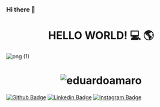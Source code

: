 ### Hi there 👋

<h1 align="center">HELLO WORLD! 💻 🌎</h1>

![png (1)](https://user-images.githubusercontent.com/63887253/88446109-bbd5ea80-cdfd-11ea-9de4-ad70a7baeaca.png)
<h1 align="center"> <img src="https://komarev.com/ghpvc/?username=eduardoamaro" alt="eduardoamaro" /> </h1>

[![Github Badge](https://img.shields.io/badge/-Github-000?style=flat-square&logo=Github&logoColor=white&link=https://github.com/clevisson)](https://github.com/clevisson)
[![Linkedin Badge](https://img.shields.io/badge/-LinkedIn-blue?style=flat-square&logo=Linkedin&logoColor=white&link=https://https://www.linkedin.com/in/clevisson-ribeiro/)](https://www.linkedin.com/in/clevisson-ribeiro//)
[![Instagram Badge](https://img.shields.io/badge/-Instagram-C13584?style=flat-quare&labelColor=C13584&logo=instagram&logoColor=white&link=https://www.instagram.com/clevissonpf/)](https://www.instagram.com/clevisson)


